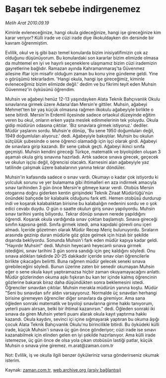 # Başarı tek sebebe indirgenemez

*Melih Arat 2010.09.19*

<td class="columnist-detail">
<p>Kiminle evleneceğinize, hangi okula gideceğinize, hangi işe gireceğinize kim karar veriyor? Külli irade ve cüzi irade diye ilkokuldayken din dersinde bir kavram öğrenmiştim.</p>
<p>
<div id="haberMetinDiv">
<p>Evlilik, okul ve iş gibi bazı temel konularda bizim inisiyatifimizin çok az olduğunu düşünüyorum. Bu konulardaki son kararlar bizim elimizde olmasa da muhtemel en iyi ve hayırlı seçeneklere ulaşmamız bizim cüzi irademizin gayretlerine bağlıdır. Ramazan ayında Kahramanmaraş'ta Güvenmez ailesine iftar için misafir olduğum zaman bu konu yine gündeme geldi. Yine o görüşümü tekrarladım. 'Hangi okula, hangi işe gireceğimiz, kiminle evleneceğimiz bizim elimizde değil.' dedim ve bu fikrimi teyit eden Muhsin Güvenmez'in öyküsünü öğrendim.
<p> Muhsin ve ağabeyi henüz 12-13 yaşındayken Alata Teknik Bahçıvanlık Okulu sınavlarına girmek üzere Adana'dan Mersin'e gittiler. Muhsin, ağabeyi Mehmet'ten bir yaş küçük olmasına rağmen ilkokulu ağabeyiyle birlikte o sene bitirdi. Mersin'in Erdemli ilçesinde sadece ortaokul düzeyinde eğitim veren bu okul, onların erken yaşta meslek edinmelerinin tek yoluydu. Okula gidip müdürün odasına çıktılar. 'Biz sınavlara girmek istiyoruz.' dediler. Müdür yaşlarını sordu. Muhsin'e dönüp, 'Bu sene 1950 doğumluları değil, 1949 doğumluları alıyoruz.' dedi. Ağabeyiyle bakıştılar. Muhsin bu okulun sütçülük şubesinde o sene öğrenci olamadığı için işçi olarak girdi. Ağabeyi de sınavlara girip kazandı. Bir sene çabuk geçti. Ağabeyi ikinci sınıfa geçmişti. Muhsin kendini gireceği Türkçe, matematik ve biyolojiden oluşan 3 aşamalı okula giriş sınavına hazırladı. Artık sadece sınava girecek, geçecek ve okulun işçisi değil, öğrencisi olacaktı. Karnesini alan ağabeyiyle yaz tatilinde çalışmak üzere babalarının yanına tekrar döndüler.
<p> Muhsin'in kafasında sadece o sınav vardı. Okumayı o kadar çok istiyordu ki yolculuk sorunu ve yer bulamama gibi ihtimalleri en aza indirmek amacıyla sınav tarihinden 3 gün önce Mersin'e gitmeye karar verdi. Otobüs Mersin otogarına doğru giderken kentin girişindeki Teknik Ziraat Müdürlüğü'nün önündeki bahçede bir kalabalık olduğunu fark etti. Hemen otobüsü durdurup indi ve koşarak kalabalıktan birisine bu kalabalığın nedenini sordu ve o şok edici cevabı duydu. O gün o saatte okulun giriş sınavı yapılıyordu. Muhsin sınav tarihini yanlış biliyordu. Tekrar dönüp sınavın nerede yapıldığını öğrendi. Koşarak okula vardığında sınav çoktan başlamıştı. Sınava gireceği sınıfın kapısına geldi. Sınıfa girmek istedi, ama kapıdaki görevli onu içeri almadı. İçeride gözetmen olarak Müdür Recep Meriç bulunuyordu. Sıraların arasında gezinip duran müdürle göz göze gelmek için hizalı bir şekilde dışarıda bekliyordu. Sonunda Muhsin'i fark eden müdür kapıya kadar geldi. "Hayırdır Muhsin!" dedi. Muhsin heyecanlı heyecanlı sınava girmek istediğini, sınav tarihini 3 gün sonra sandığı için geç kaldığını söyledi. Onu sınava aldıkları takdirde 20-25 dakikadır içeride sınav olan öğrencilerle birlikte çıkacağını belirtti. Buna rağmen müdür gelecek seneki sınava girebileceğini söyledi. Bunun üzerine zaten bir senedir okumayan Muhsin eğer o sene okula kayıt yaptıramazsa hiçbir zaman okuyamayacağını anlattı. Müdür gözlerinden okuma aşkı fışkıran bu kan ter içinde kalmış öğrencinin gözlerine bakarak biraz daha düşündükten sonra beklemesini istedi. Öğrenciler sınavdan çıktılar. Muhsin merakla müdürün yanına koştu. Müdür "Seni bu sınavdan sıfır aldın varsayıyoruz. Normalde üç sınavdan herhangi birisine giremeyen öğrenciler diğer sınavlara da giremiyor. Ama sana öğleden sonraki matematik ve biyoloji sınavlarına girme hakkı tanıyorum, yeterli puanı alırsan, belki bir ihtimal kazanırsın." dedi. Öğleden sonraki iki sınava da giren Muhsin yeterli puanı alarak okula kayıt yaptırma hakkı kazandı. Okula kaydını, sevinci içi içine sığmayarak yaptıran bu okuma âşığı çocuk Alata Teknik Bahçıvanlık Okulu'nu birincilikle bitirdi. Bu öyküdeki külli irade, küçük Muhsin'i sınava üç gün önce gönderiyor; cüzi irade ise sınavı kazanabilmek için elinden gelen en iyi şekilde hazırlanıyor. Ama külli irade istemezse, üç gün önce de olsa yola çıkan otobüsün lastiği patlar, küçük Muhsin o sınava yine giremez. m.arat@zaman.com.tr 
<p> Not: Evlilik, iş ve okulla ilgili benzer öyküleriniz varsa gönderirseniz okumak isterim. </p></p></p></p></div>
</p>
<a href="http://web.archive.org/web/20101224202152/mailto:m.arat@zaman.com.tr">
</a></td>

Kaynak: [zaman.com.tr](http://zaman.com.tr/yazar.do?yazino=1029369), [web.archive.org (arşiv bağlantısı)](http://web.archive.org/web/20101224202152/http://zaman.com.tr/yazar.do?yazino=1029369)
